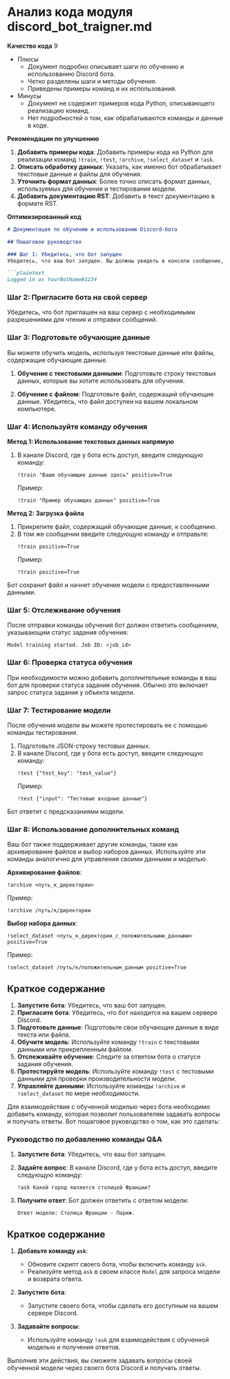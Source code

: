 # Анализ кода модуля discord_bot_traigner.md

**Качество кода**
9
- Плюсы
    - Документ подробно описывает шаги по обучению и использованию Discord бота.
    - Четко разделены шаги и методы обучения.
    - Приведены примеры команд и их использования.
- Минусы
    - Документ не содержит примеров кода Python, описывающего реализацию команд.
    - Нет подробностей о том, как обрабатываются команды и данные в коде.

**Рекомендации по улучшению**
1. **Добавить примеры кода**: Добавить примеры кода на Python для реализации команд `!train`, `!test`, `!archive`, `!select_dataset` и `!ask`.
2. **Описать обработку данных**: Указать, как именно бот обрабатывает текстовые данные и файлы для обучения.
3. **Уточнить формат данных**: Более точно описать формат данных, используемых для обучения и тестирования модели.
4. **Добавить документацию RST**: Добавить в текст документацию в формате RST.

**Оптимизированный код**
```markdown
# Документация по обучению и использованию Discord-бота

## Пошаговое руководство

### Шаг 1: Убедитесь, что бот запущен
Убедитесь, что ваш бот запущен. Вы должны увидеть в консоли сообщение, указывающее, что бот вошел в систему.

```plaintext
Logged in as YourBotName#1234
```

### Шаг 2: Пригласите бота на свой сервер
Убедитесь, что бот приглашен на ваш сервер с необходимыми разрешениями для чтения и отправки сообщений.

### Шаг 3: Подготовьте обучающие данные
Вы можете обучить модель, используя текстовые данные или файлы, содержащие обучающие данные.

1.  **Обучение с текстовыми данными**:
    Подготовьте строку текстовых данных, которые вы хотите использовать для обучения.

2.  **Обучение с файлом**:
    Подготовьте файл, содержащий обучающие данные. Убедитесь, что файл доступен на вашем локальном компьютере.

### Шаг 4: Используйте команду обучения

**Метод 1: Использование текстовых данных напрямую**
1. В канале Discord, где у бота есть доступ, введите следующую команду:
   ```plaintext
   !train "Ваши обучающие данные здесь" positive=True
   ```
   Пример:
   ```plaintext
   !train "Пример обучающих данных" positive=True
   ```

**Метод 2: Загрузка файла**
1. Прикрепите файл, содержащий обучающие данные, к сообщению.
2. В том же сообщении введите следующую команду и отправьте:
   ```plaintext
   !train positive=True
   ```
   Пример:
   ```plaintext
   !train positive=True
   ```

Бот сохранит файл и начнет обучение модели с предоставленными данными.

### Шаг 5: Отслеживание обучения
После отправки команды обучения бот должен ответить сообщением, указывающим статус задания обучения:

```plaintext
Model training started. Job ID: <job_id>
```

### Шаг 6: Проверка статуса обучения
При необходимости можно добавить дополнительные команды в ваш бот для проверки статуса задания обучения. Обычно это включает запрос статуса задания у объекта модели.

### Шаг 7: Тестирование модели
После обучения модели вы можете протестировать ее с помощью команды тестирования.

1. Подготовьте JSON-строку тестовых данных.
2. В канале Discord, где у бота есть доступ, введите следующую команду:
   ```plaintext
   !test {"test_key": "test_value"}
   ```
   Пример:
   ```plaintext
   !test {"input": "Тестовые входные данные"}
   ```

Бот ответит с предсказаниями модели.

### Шаг 8: Использование дополнительных команд
Ваш бот также поддерживает другие команды, такие как архивирование файлов и выбор наборов данных. Используйте эти команды аналогично для управления своими данными и моделью.

**Архивирование файлов**:
```plaintext
!archive <путь_к_директории>
```
Пример:
```plaintext
!archive /путь/к/директории
```

**Выбор набора данных**:
```plaintext
!select_dataset <путь_к_директории_с_положительными_данными> positive=True
```
Пример:
```plaintext
!select_dataset /путь/к/положительным_данным positive=True
```

## Краткое содержание
1.  **Запустите бота**: Убедитесь, что ваш бот запущен.
2.  **Пригласите бота**: Убедитесь, что бот находится на вашем сервере Discord.
3.  **Подготовьте данные**: Подготовьте свои обучающие данные в виде текста или файла.
4.  **Обучите модель**: Используйте команду `!train` с текстовыми данными или прикрепленным файлом.
5.  **Отслеживайте обучение**: Следите за ответом бота о статусе задания обучения.
6.  **Протестируйте модель**: Используйте команду `!test` с тестовыми данными для проверки производительности модели.
7.  **Управляйте данными**: Используйте команды `!archive` и `!select_dataset` по мере необходимости.

Для взаимодействия с обученной моделью через бота необходимо добавить команду, которая позволит пользователям задавать вопросы и получать ответы. Вот пошаговое руководство о том, как это сделать:

### Руководство по добавлению команды Q&A

1. **Запустите бота**: Убедитесь, что ваш бот запущен.

2. **Задайте вопрос**:
    В канале Discord, где у бота есть доступ, введите следующую команду:

    ```plaintext
    !ask Какой город является столицей Франции?
    ```

3. **Получите ответ**:
    Бот должен ответить с ответом модели:

    ```plaintext
    Ответ модели: Столица Франции - Париж.
    ```

## Краткое содержание

1. **Добавьте команду `ask`**:
   - Обновите скрипт своего бота, чтобы включить команду `ask`.
   - Реализуйте метод `ask` в своем классе `Model` для запроса модели и возврата ответа.

2. **Запустите бота**:
   - Запустите своего бота, чтобы сделать его доступным на вашем сервере Discord.

3. **Задавайте вопросы**:
   - Используйте команду `!ask` для взаимодействия с обученной моделью и получения ответов.

Выполнив эти действия, вы сможете задавать вопросы своей обученной модели через своего бота Discord и получать ответы.
```
